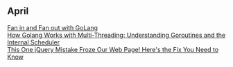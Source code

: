 ## April

[Fan in and Fan out with GoLang](https://substack.com/inbox/post/162158291?r=4t6g8y&utm_campaign=post&utm_medium=web&showWelcomeOnShare=true&triedRedirect=true)   
[How Golang Works with Multi-Threading: Understanding Goroutines and the Internal Scheduler](https://iamwilliamkoller.medium.com/como-o-golang-trabalha-com-multi-threading-entenda-goroutines-e-o-scheduler-interno-03dae84b0752)   
[This One jQuery Mistake Froze Our Web Page! Here's the Fix You Need to Know](https://dev.to/niazbinsiraj/this-one-jquery-mistake-froze-our-web-page-heres-the-fix-you-need-to-know-4c8f)   
